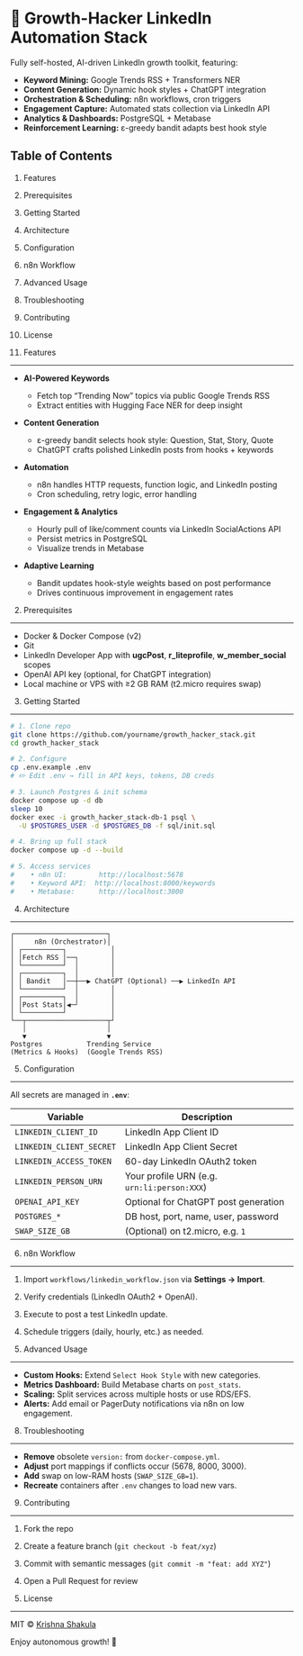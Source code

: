 # 🚀 Growth-Hacker LinkedIn Automation Stack

Fully self-hosted, AI-driven LinkedIn growth toolkit, featuring:

* **Keyword Mining:** Google Trends RSS + Transformers NER
* **Content Generation:** Dynamic hook styles + ChatGPT integration
* **Orchestration & Scheduling:** n8n workflows, cron triggers
* **Engagement Capture:** Automated stats collection via LinkedIn API
* **Analytics & Dashboards:** PostgreSQL + Metabase
* **Reinforcement Learning:** ε-greedy bandit adapts best hook style

## Table of Contents

1. Features

2. Prerequisites

3. Getting Started

4. Architecture

5. Configuration

6. n8n Workflow

7. Advanced Usage

8. Troubleshooting

9. Contributing

10. License

11. Features

---

* **AI-Powered Keywords**

  * Fetch top “Trending Now” topics via public Google Trends RSS
  * Extract entities with Hugging Face NER for deep insight

* **Content Generation**

  * ε-greedy bandit selects hook style: Question, Stat, Story, Quote
  * ChatGPT crafts polished LinkedIn posts from hooks + keywords

* **Automation**

  * n8n handles HTTP requests, function logic, and LinkedIn posting
  * Cron scheduling, retry logic, error handling

* **Engagement & Analytics**

  * Hourly pull of like/comment counts via LinkedIn SocialActions API
  * Persist metrics in PostgreSQL
  * Visualize trends in Metabase

* **Adaptive Learning**

  * Bandit updates hook-style weights based on post performance
  * Drives continuous improvement in engagement rates

2. Prerequisites

---

* Docker & Docker Compose (v2)
* Git
* LinkedIn Developer App with **ugcPost**, **r\_liteprofile**, **w\_member\_social** scopes
* OpenAI API key (optional, for ChatGPT integration)
* Local machine or VPS with ≥2 GB RAM (t2.micro requires swap)

3. Getting Started

---

```bash
# 1. Clone repo
git clone https://github.com/yourname/growth_hacker_stack.git
cd growth_hacker_stack

# 2. Configure
cp .env.example .env
# ✏️ Edit .env → fill in API keys, tokens, DB creds

# 3. Launch Postgres & init schema
docker compose up -d db
sleep 10
docker exec -i growth_hacker_stack-db-1 psql \
  -U $POSTGRES_USER -d $POSTGRES_DB -f sql/init.sql

# 4. Bring up full stack
docker compose up -d --build

# 5. Access services
#    • n8n UI:        http://localhost:5678  
#    • Keyword API:  http://localhost:8000/keywords  
#    • Metabase:      http://localhost:3000  
```

4. Architecture

---

```
┌───────────────────────┐
│     n8n (Orchestrator)│
│ ┌──────────┐           │
│ │Fetch RSS │──┐        │
│ └──────────┘  │        │
│ ┌──────────┐  │        │
│ │ Bandit   │──┼──▶ ChatGPT (Optional) ──▶ LinkedIn API
│ └──────────┘  │        │
│ ┌──────────┐  │        │
│ │Post Stats│◀─┘        │
│ └──────────┘           │
└──┬────────────────────┬┘
   │                    │
   ▼                    ▼
Postgres           Trending Service
(Metrics & Hooks)  (Google Trends RSS)
```

5. Configuration

---

All secrets are managed in **`.env`**:

| Variable                 | Description                                 |
| ------------------------ | ------------------------------------------- |
| `LINKEDIN_CLIENT_ID`     | LinkedIn App Client ID                      |
| `LINKEDIN_CLIENT_SECRET` | LinkedIn App Client Secret                  |
| `LINKEDIN_ACCESS_TOKEN`  | 60-day LinkedIn OAuth2 token                |
| `LINKEDIN_PERSON_URN`    | Your profile URN (e.g. `urn:li:person:XXX`) |
| `OPENAI_API_KEY`         | Optional for ChatGPT post generation        |
| `POSTGRES_*`             | DB host, port, name, user, password         |
| `SWAP_SIZE_GB`           | (Optional) on t2.micro, e.g. `1`            |

6. n8n Workflow

---

1. Import `workflows/linkedin_workflow.json` via **Settings → Import**.

2. Verify credentials (LinkedIn OAuth2 + OpenAI).

3. Execute to post a test LinkedIn update.

4. Schedule triggers (daily, hourly, etc.) as needed.

5. Advanced Usage

---

* **Custom Hooks:** Extend `Select Hook Style` with new categories.
* **Metrics Dashboard:** Build Metabase charts on `post_stats`.
* **Scaling:** Split services across multiple hosts or use RDS/EFS.
* **Alerts:** Add email or PagerDuty notifications via n8n on low engagement.

8. Troubleshooting

---

* **Remove** obsolete `version:` from `docker-compose.yml`.
* **Adjust** port mappings if conflicts occur (5678, 8000, 3000).
* **Add** swap on low-RAM hosts (`SWAP_SIZE_GB=1`).
* **Recreate** containers after `.env` changes to load new vars.

9. Contributing

---

1. Fork the repo

2. Create a feature branch (`git checkout -b feat/xyz`)

3. Commit with semantic messages (`git commit -m "feat: add XYZ"`)

4. Open a Pull Request for review

5. License

---

MIT © [Krishna Shakula](https://github.com/krishnashakula)

Enjoy autonomous growth! 🚀
